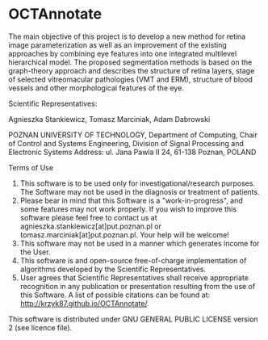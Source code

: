 # OCTAnnotate

The main objective of this project is to develop a new method for retina image parameterization as well as an improvement of the existing approaches by combining eye features into one integrated multilevel hierarchical model. The proposed segmentation methods is based on the graph-theory approach and describes the structure of retina layers, stage of selected vitreomacular pathologies (VMT and ERM), structure of blood vessels and other morphological features of the eye.


Scientific Representatives:

Agnieszka Stankiewicz, Tomasz Marciniak, Adam Dabrowski

POZNAN UNIVERSITY OF TECHNOLOGY, Department of Computing, Chair of Control and Systems Engineering, Division of Signal Processing and Electronic Systems
Address: ul. Jana Pawla II 24, 61-138 Poznan, POLAND


Terms of Use

1. This software is to be used only for investigational/research purposes. The Software may not be used in the diagnosis or treatment of patients.
2. Please bear in mind that this Software is a "work-in-progress", and some features may not work properly. If you wish to improve this software please feel free to contact us at agnieszka.stankiewicz[at]put.poznan.pl or tomasz.marciniak[at]put.poznan.pl. Your help will be welcome!
3. This software may not be used in a manner which generates income for the User.
4. This software is and open-source free-of-charge implementation of algorithms developed by the Scientific Representatives.
5. User agrees that Scientific Representatives shall receive appropriate recognition in any publication or presentation resulting from the use of this Software. A list of possible citations can be found at: http://krzyk87.github.io/OCTAnnotate/.

This software is distributed under GNU GENERAL PUBLIC LICENSE version 2 (see licence file).
